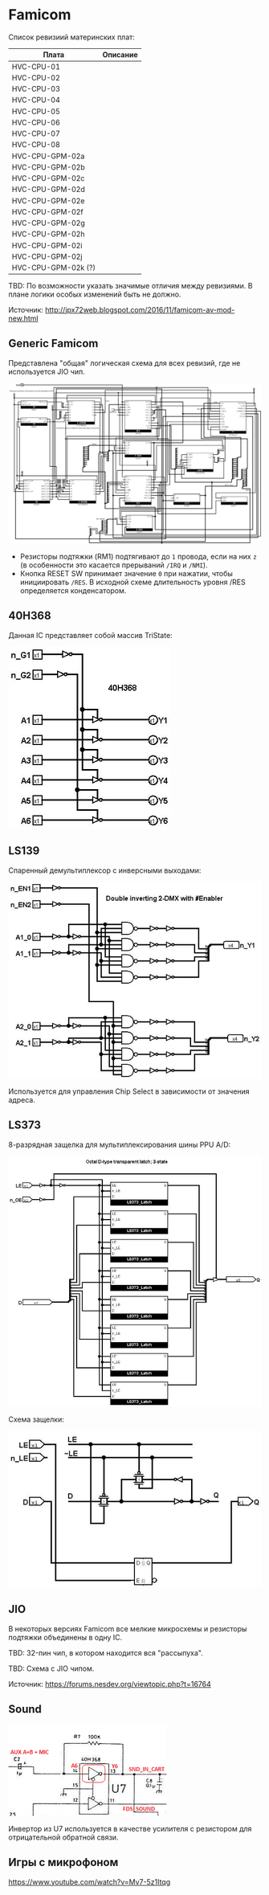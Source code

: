 # Famicom

Список ревизиий материнских плат:

|Плата|Описание|
|---|---|
|HVC-CPU-01| |
|HVC-CPU-02| |
|HVC-CPU-03| |
|HVC-CPU-04| |
|HVC-CPU-05| |
|HVC-CPU-06| |
|HVC-CPU-07| |
|HVC-CPU-08| |
|HVC-CPU-GPM-02a| |
|HVC-CPU-GPM-02b| |
|HVC-CPU-GPM-02c| |
|HVC-CPU-GPM-02d| |
|HVC-CPU-GPM-02e| |
|HVC-CPU-GPM-02f| |
|HVC-CPU-GPM-02g| |
|HVC-CPU-GPM-02h| |
|HVC-CPU-GPM-02i| |
|HVC-CPU-GPM-02j| |
|HVC-CPU-GPM-02k (?)| |

TBD: По возможности указать значимые отличия между ревизиями. В плане логики особых изменений быть не должно.

Источник: http://jpx72web.blogspot.com/2016/11/famicom-av-mod-new.html

## Generic Famicom

Представлена "общая" логическая схема для всех ревизий, где не используется JIO чип.

![fami_logisim](/BreakingNESWiki/MB/imgstore/fami_logisim.jpg)

- Резисторы подтяжки (RM1) подтягивают до `1` провода, если на них `z` (в особенности это касается прерываний `/IRQ` и `/NMI`).
- Кнопка RESET SW принимает значение `0` при нажатии, чтобы инициировать `/RES`. В исходной схеме длительность уровня /RES определяется конденсатором.

## 40H368

Данная IC представляет собой массив TriState:

![40H368](/BreakingNESWiki/MB/imgstore/40H368.jpg)

## LS139

Спаренный демультиплексор с инверсными выходами:

![LS139](/BreakingNESWiki/MB/imgstore/LS139.jpg)

Используется для управления Chip Select в зависимости от значения адреса.

## LS373

8-разрядная защелка для мультиплексирования шины PPU A/D:

![LS373](/BreakingNESWiki/MB/imgstore/LS373.jpg)

Схема защелки:

![LS373_Transparent_Latch](/BreakingNESWiki/MB/imgstore/LS373_Transparent_Latch.jpg)

## JIO

В некоторых версиях Famicom все мелкие микросхемы и резисторы подтяжки объединены в одну IC.

TBD: 32-пин чип, в котором находится вся "рассыпуха".

TBD: Схема с JIO чипом.

Источник: https://forums.nesdev.org/viewtopic.php?t=16764

## Sound

![fami_sound](/BreakingNESWiki/MB/imgstore/fami_sound.png)

Инвертор из U7 используется в качестве усилителя с резистором для отрицательной обратной связи.

## Игры с микрофоном

https://www.youtube.com/watch?v=Mv7-5z1Itqg
